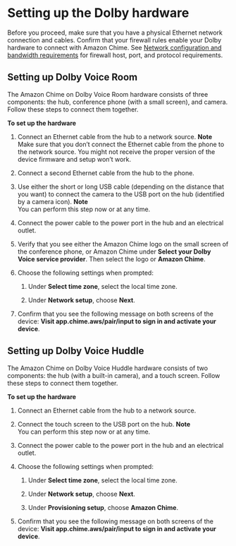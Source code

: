 # Setting up the Dolby hardware<a name="setup-hardware"></a>

Before you proceed, make sure that you have a physical Ethernet network connection and cables\. Confirm that your firewall rules enable your Dolby hardware to connect with Amazon Chime\. See [Network configuration and bandwidth requirements](network-config.md) for firewall host, port, and protocol requirements\.

## Setting up Dolby Voice Room<a name="setup-dolby-voice-room"></a>

The Amazon Chime on Dolby Voice Room hardware consists of three components: the hub, conference phone \(with a small screen\), and camera\. Follow these steps to connect them together\.

**To set up the hardware**

1. Connect an Ethernet cable from the hub to a network source\.
**Note**  
Make sure that you don’t connect the Ethernet cable from the phone to the network source\. You might not receive the proper version of the device firmware and setup won’t work\.

1. Connect a second Ethernet cable from the hub to the phone\.

1. Use either the short or long USB cable \(depending on the distance that you want\) to connect the camera to the USB port on the hub \(identified by a camera icon\)\.
**Note**  
You can perform this step now or at any time\.

1. Connect the power cable to the power port in the hub and an electrical outlet\.

1. Verify that you see either the Amazon Chime logo on the small screen of the conference phone, or Amazon Chime under **Select your Dolby Voice service provider**\. Then select the logo or **Amazon Chime**\.

1. Choose the following settings when prompted:

   1. Under **Select time zone**, select the local time zone\.

   1. Under **Network setup**, choose **Next**\.

1. Confirm that you see the following message on both screens of the device: **Visit app\.chime\.aws/pair/input to sign in and activate your device**\.

## Setting up Dolby Voice Huddle<a name="setup-dolby-voice-huddle"></a>

The Amazon Chime on Dolby Voice Huddle hardware consists of two components: the hub \(with a built\-in camera\), and a touch screen\. Follow these steps to connect them together\.

**To set up the hardware**

1. Connect an Ethernet cable from the hub to a network source\.

1. Connect the touch screen to the USB port on the hub\.
**Note**  
You can perform this step now or at any time\.

1. Connect the power cable to the power port in the hub and an electrical outlet\.

1. Choose the following settings when prompted:

   1. Under **Select time zone**, select the local time zone\.

   1. Under **Network setup**, choose **Next**\.

   1. Under **Provisioning setup**, choose **Amazon Chime**\.

1. Confirm that you see the following message on both screens of the device: **Visit app\.chime\.aws/pair/input to sign in and activate your device**\.